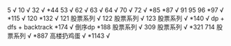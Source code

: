5  √
10 √
32 √
*44
53 √
62 √
63 √
64 √
70 √
72 √
*85
*87 √
91
95
96
*97 √
*115 √
120 
*132 √
121 股票系列 √
122 股票系列 √
123 股票系列 √
*140 √ dp + dfs + backtrack
*174 √ 倒序dp
*188 股票系列 √
309 股票系列 √
*321
714 股票系列 √
*887 高楼扔鸡蛋 √
*1143 √
